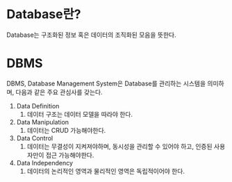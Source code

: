 # Database란?
Database는 구조화된 정보 혹은 데이터의 조직화된 모음을 뜻한다.


# DBMS
DBMS, Database Management System은 Database를 관리하는 시스템을 의미하며, 다음과 같은 주요 관심사를 갖는다.

1. Data Definition
	1. 데이터 구조는 데이터 모델을 따라야 한다.
2. Data Manipulation
	1. 데이터는 CRUD 가능해야한다.
3. Data Control
	1. 데이터는 무결성이 지켜져야하며, 동시성을 관리할 수 있어야 하고, 인증된 사용자만이 접근 가능해야한다.
4. Data Independency
	1. 데이터의 논리적인 영역과 물리적인 영역은 독립적이어야 한다.

